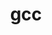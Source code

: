 ---
title: "gcc"
layout: cache
categories: [package, develop]
meta: {"compilers": ["gcc@10.2.1", "gcc@11.4.0", "gcc@7.3.1", "gcc@7.5.0"], "num_specs": 24, "num_specs_by_stack": {"aws-isc": 2, "aws-isc-aarch64": 2, "aws-pcluster-icelake": 8, "developer-tools": 4, "developer-tools-manylinux2014": 1, "root": 24, "tutorial": 7}, "oss": ["amzn2", "centos7", "ubuntu18.04", "ubuntu22.04"], "platforms": ["linux"], "stacks": ["aws-isc", "aws-isc-aarch64", "aws-pcluster-icelake", "developer-tools", "developer-tools-manylinux2014", "root", "tutorial"], "targets": ["aarch64", "x86_64_v3"], "versions": ["11.2.0", "12.3.0", "12.4.0", "14.1.0", "14.2.0"]}
spec_details: [{"compiler": "gcc@11.4.0", "hash": "2jxxummundzxniuulsifofhlrvqepi7d", "os": "ubuntu22.04", "platform": "linux", "size": "-", "stacks": ["root", "tutorial"], "target": "x86_64_v3", "variants": ["~binutils", "+bootstrap", "build_system=autotools", "build_type=RelWithDebInfo", "~graphite", "languages:='c,c++,fortran'", "~mold", "~nvptx", "~piclibs", "~profiled", "~strip"], "versions": ["12.4.0"]}, {"compiler": "gcc@11.4.0", "hash": "44z6gtlkirudrxgblbf6ccdjvk5ptxt6", "os": "ubuntu22.04", "platform": "linux", "size": "-", "stacks": ["root", "tutorial"], "target": "x86_64_v3", "variants": ["~binutils", "+bootstrap", "build_system=autotools", "build_type=RelWithDebInfo", "~graphite", "languages:='c,c++,fortran'", "~mold", "~nvptx", "~piclibs", "~profiled", "~strip"], "versions": ["12.4.0"]}, {"compiler": "gcc@10.2.1", "hash": "5yntl2xkffjnbexi2qewnnqcqo3v2lce", "os": "centos7", "platform": "linux", "size": "-", "stacks": ["developer-tools-manylinux2014", "root"], "target": "x86_64_v3", "variants": ["~binutils", "+bootstrap", "build_system=autotools", "build_type=RelWithDebInfo", "~graphite", "languages:='c,c++,fortran,jit'", "~mold", "~nvptx", "~piclibs", "~profiled", "+strip"], "versions": ["14.2.0"]}, {"compiler": "gcc@7.3.1", "hash": "64qcryqasdpjkynrm6w7ztwo6kaiiept", "os": "amzn2", "platform": "linux", "size": "-", "stacks": ["aws-pcluster-icelake", "root"], "target": "x86_64_v3", "variants": ["+binutils", "+bootstrap", "build_system=autotools", "build_type=RelWithDebInfo", "~graphite", "languages:='c,c++,fortran'", "~nvptx", "~piclibs", "~profiled", "~strip"], "versions": ["12.3.0"]}, {"compiler": "gcc@7.3.1", "hash": "7b36unymkilkviaz2kzkl6lugnyswxc3", "os": "amzn2", "platform": "linux", "size": "-", "stacks": ["aws-pcluster-icelake", "root"], "target": "x86_64_v3", "variants": ["+binutils", "+bootstrap", "build_system=autotools", "build_type=RelWithDebInfo", "~graphite", "languages:='c,c++,fortran'", "~nvptx", "~piclibs", "~profiled", "~strip"], "versions": ["12.3.0"]}, {"compiler": "gcc@7.3.1", "hash": "a5yyoesx6v2j2ak4tcit2uav4qkl53w5", "os": "amzn2", "platform": "linux", "size": "-", "stacks": ["aws-pcluster-icelake", "root"], "target": "x86_64_v3", "variants": ["+binutils", "+bootstrap", "build_system=autotools", "build_type=RelWithDebInfo", "~graphite", "languages:='c,c++,fortran'", "~nvptx", "~piclibs", "~profiled", "~strip"], "versions": ["12.3.0"]}, {"compiler": "gcc@7.3.1", "hash": "abt3hxxuw2qfadi5undzfvvr3lzuvlae", "os": "amzn2", "platform": "linux", "size": "-", "stacks": ["aws-isc", "root"], "target": "x86_64_v3", "variants": ["~binutils", "+bootstrap", "build_system=autotools", "build_type=RelWithDebInfo", "~graphite", "languages:='c,c++,fortran'", "~nvptx", "patches:=0d13622,cc6112d", "~piclibs", "~profiled", "~strip"], "versions": ["11.2.0"]}, {"compiler": "gcc@7.5.0", "hash": "enrvggrblqrtufyl7yyuzlqfqehrma4l", "os": "ubuntu18.04", "platform": "linux", "size": "-", "stacks": ["developer-tools", "root"], "target": "x86_64_v3", "variants": ["~binutils", "+bootstrap", "build_system=autotools", "build_type=RelWithDebInfo", "~graphite", "languages:='c,c++,fortran,jit'", "~nvptx", "~piclibs", "~profiled", "+strip"], "versions": ["14.1.0"]}, {"compiler": "gcc@7.3.1", "hash": "f33otgfwqos6jr57ahm62msbkka3j7n7", "os": "amzn2", "platform": "linux", "size": "-", "stacks": ["aws-isc-aarch64", "root"], "target": "aarch64", "variants": ["~binutils", "+bootstrap", "build_system=autotools", "build_type=RelWithDebInfo", "~graphite", "languages:='c,c++,fortran'", "~nvptx", "patches:=0d13622,cc6112d", "~piclibs", "~profiled", "~strip"], "versions": ["11.2.0"]}, {"compiler": "gcc@7.5.0", "hash": "lirjawhcjeikw3qefhmwmqpsxvm72jzu", "os": "ubuntu18.04", "platform": "linux", "size": "-", "stacks": ["developer-tools", "root"], "target": "x86_64_v3", "variants": ["~binutils", "+bootstrap", "build_system=autotools", "build_type=RelWithDebInfo", "~graphite", "languages:='c,c++,fortran,jit'", "~mold", "~nvptx", "~piclibs", "~profiled", "+strip"], "versions": ["14.1.0"]}, {"compiler": "gcc@7.3.1", "hash": "ltclo2e7isln6z3xyfmuliktertb6zbo", "os": "amzn2", "platform": "linux", "size": "-", "stacks": ["aws-pcluster-icelake", "root"], "target": "x86_64_v3", "variants": ["+binutils", "+bootstrap", "build_system=autotools", "build_type=RelWithDebInfo", "~graphite", "languages:='c,c++,fortran'", "~nvptx", "~piclibs", "~profiled", "~strip"], "versions": ["12.3.0"]}, {"compiler": "gcc@7.5.0", "hash": "nm3smfqnu77qxhbdat7dskzlv4q6x7wk", "os": "ubuntu18.04", "platform": "linux", "size": "-", "stacks": ["developer-tools", "root"], "target": "x86_64_v3", "variants": ["~binutils", "+bootstrap", "build_system=autotools", "build_type=RelWithDebInfo", "~graphite", "languages:='c,c++,fortran,jit'", "~mold", "~nvptx", "~piclibs", "~profiled", "+strip"], "versions": ["14.1.0"]}, {"compiler": "gcc@11.4.0", "hash": "nvvnfm3cnbu7qp344tuvmhub7u7ahyvm", "os": "ubuntu22.04", "platform": "linux", "size": "-", "stacks": ["root", "tutorial"], "target": "x86_64_v3", "variants": ["~binutils", "+bootstrap", "build_system=autotools", "build_type=RelWithDebInfo", "~graphite", "languages:='c,c++,fortran'", "~mold", "~nvptx", "~piclibs", "~profiled", "~strip"], "versions": ["12.4.0"]}, {"compiler": "gcc@11.4.0", "hash": "pf7xziq2fswxgdnwudpyaoe4qelte2cy", "os": "ubuntu22.04", "platform": "linux", "size": "-", "stacks": ["root", "tutorial"], "target": "x86_64_v3", "variants": ["~binutils", "+bootstrap", "build_system=autotools", "build_type=RelWithDebInfo", "~graphite", "languages:='c,c++,fortran'", "~mold", "~nvptx", "~piclibs", "~profiled", "~strip"], "versions": ["12.4.0"]}, {"compiler": "gcc@7.3.1", "hash": "q37wpmxk2rkjvavhflbpr6w5eegoorhs", "os": "amzn2", "platform": "linux", "size": "-", "stacks": ["aws-pcluster-icelake", "root"], "target": "x86_64_v3", "variants": ["+binutils", "+bootstrap", "build_system=autotools", "build_type=RelWithDebInfo", "~graphite", "languages:='c,c++,fortran'", "~nvptx", "~piclibs", "~profiled", "~strip"], "versions": ["12.3.0"]}, {"compiler": "gcc@11.4.0", "hash": "qgbw76zc4j34gnn3phhoyvdhuufprq44", "os": "ubuntu22.04", "platform": "linux", "size": "-", "stacks": ["root", "tutorial"], "target": "x86_64_v3", "variants": ["~binutils", "+bootstrap", "build_system=autotools", "build_type=RelWithDebInfo", "~graphite", "languages:='c,c++,fortran'", "~mold", "~nvptx", "~piclibs", "~profiled", "~strip"], "versions": ["12.4.0"]}, {"compiler": "gcc@7.5.0", "hash": "rrmktpngz6pcqsnf23r4f2ydpfwgqoin", "os": "ubuntu18.04", "platform": "linux", "size": "-", "stacks": ["developer-tools", "root"], "target": "x86_64_v3", "variants": ["~binutils", "+bootstrap", "build_system=autotools", "build_type=RelWithDebInfo", "~graphite", "languages:='c,c++,fortran,jit'", "~mold", "~nvptx", "~piclibs", "~profiled", "+strip"], "versions": ["14.1.0"]}, {"compiler": "gcc@7.3.1", "hash": "tf3lnjeauhopqj6a265g4rev4q2unv7q", "os": "amzn2", "platform": "linux", "size": "-", "stacks": ["aws-isc-aarch64", "root"], "target": "aarch64", "variants": ["~binutils", "+bootstrap", "build_system=autotools", "build_type=RelWithDebInfo", "~graphite", "languages:='c,c++,fortran'", "~nvptx", "patches:=0d13622,cc6112d", "~piclibs", "~profiled", "~strip"], "versions": ["11.2.0"]}, {"compiler": "gcc@7.3.1", "hash": "ubrg6uyujnrywwlrq37gqdcvfjxic6mx", "os": "amzn2", "platform": "linux", "size": "-", "stacks": ["aws-pcluster-icelake", "root"], "target": "x86_64_v3", "variants": ["+binutils", "+bootstrap", "build_system=autotools", "build_type=RelWithDebInfo", "~graphite", "languages:='c,c++,fortran'", "~nvptx", "~piclibs", "~profiled", "~strip"], "versions": ["12.3.0"]}, {"compiler": "gcc@7.3.1", "hash": "wxfjoonuogtbyrbl3iveqhvgavvbg3hu", "os": "amzn2", "platform": "linux", "size": "-", "stacks": ["aws-isc", "root"], "target": "x86_64_v3", "variants": ["~binutils", "+bootstrap", "build_system=autotools", "build_type=RelWithDebInfo", "~graphite", "languages:='c,c++,fortran'", "~nvptx", "patches:=0d13622,cc6112d", "~piclibs", "~profiled", "~strip"], "versions": ["11.2.0"]}, {"compiler": "gcc@11.4.0", "hash": "y4kqtwiorf2hayjeqyp4lgsp4aleddy6", "os": "ubuntu22.04", "platform": "linux", "size": "-", "stacks": ["root", "tutorial"], "target": "x86_64_v3", "variants": ["~binutils", "+bootstrap", "build_system=autotools", "build_type=RelWithDebInfo", "~graphite", "languages:='c,c++,fortran'", "~mold", "~nvptx", "~piclibs", "~profiled", "~strip"], "versions": ["12.4.0"]}, {"compiler": "gcc@7.3.1", "hash": "yyvkvlgimaaxjhy32oa5x5eexqekrevc", "os": "amzn2", "platform": "linux", "size": "-", "stacks": ["aws-pcluster-icelake", "root"], "target": "x86_64_v3", "variants": ["+binutils", "+bootstrap", "build_system=autotools", "build_type=RelWithDebInfo", "~graphite", "languages:='c,c++,fortran'", "~nvptx", "~piclibs", "~profiled", "~strip"], "versions": ["12.3.0"]}, {"compiler": "gcc@7.3.1", "hash": "zdnofcucfp6uhikcl2p2leqfx4zrubom", "os": "amzn2", "platform": "linux", "size": "-", "stacks": ["aws-pcluster-icelake", "root"], "target": "x86_64_v3", "variants": ["+binutils", "+bootstrap", "build_system=autotools", "build_type=RelWithDebInfo", "~graphite", "languages:='c,c++,fortran'", "~nvptx", "~piclibs", "~profiled", "~strip"], "versions": ["12.3.0"]}, {"compiler": "gcc@11.4.0", "hash": "zuli7dsjuhd52bhj2vb2ccrdngztuccd", "os": "ubuntu22.04", "platform": "linux", "size": "-", "stacks": ["root", "tutorial"], "target": "x86_64_v3", "variants": ["~binutils", "+bootstrap", "build_system=autotools", "build_type=RelWithDebInfo", "~graphite", "languages:='c,c++,fortran'", "~mold", "~nvptx", "~piclibs", "~profiled", "~strip"], "versions": ["12.4.0"]}]
---